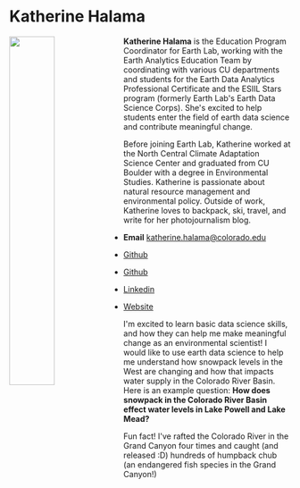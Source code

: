 # Katherine Halama
<img src="https://user-images.githubusercontent.com/119620298/224808998-c46205ac-6ff1-4936-86e8-4f3552c8f42e.jpg" align="left" width=
"40%" height="40%">

**Katherine Halama** is the Education Program Coordinator for Earth Lab, working with the Earth Analytics Education Team by coordinating with various CU departments and students for the Earth Data Analytics Professional Certificate and the ESIIL Stars program (formerly Earth Lab's Earth Data Science Corps). She's excited to help students enter the field of earth data science and contribute meaningful change.

Before joining Earth Lab, Katherine worked at the North Central Climate Adaptation Science Center and graduated from CU Boulder with a degree in Environmental Studies. Katherine is passionate about natural resource management and environmental policy. Outside of work, Katherine loves to backpack, ski, travel, and write for her photojournalism blog.

- **Email** katherine.halama@colorado.edu
- <a href="https://github.com/kahalama" target="_blank">Github</a>

- [Github](https://github.com/kahalama)
- [Linkedin](https://www.linkedin.com/in/katherine-halama-b43356182/)
- [Website](https://www.katherinehalama.com/)

I'm excited to learn basic data science skills, and how they can help me make meaningful change as an environmental scientist! I would like to use earth data science to help me understand how snowpack levels in the West are changing and how that impacts water supply in the Colorado River Basin. Here is an example question:
**How does snowpack in the Colorado River Basin effect water levels in Lake Powell and Lake Mead?**

Fun fact! I've rafted the Colorado River in the Grand Canyon four times and caught (and released :D) hundreds of humpback chub (an endangered fish species in the Grand Canyon!)
